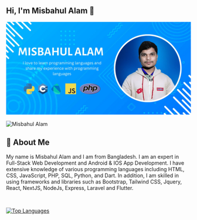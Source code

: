 ## Hi, I'm Misbahul Alam 👋
[<img src='https://raw.githubusercontent.com/misbahul-alam/misbahul-alam/main/cover.webp' alt='Misbahul Alam'>](https://github.com/misbahul-alam/)

 <p align="left"> <img src="https://komarev.com/ghpvc/?username=misbahul-alam&label=Profile%20views&color=0e75b6&style=flat" alt="Misbahul Alam" /> </p> 

## 🚀 About Me
My name is Misbahul Alam and I am from Bangladesh. I am an expert in Full-Stack Web Development and Android & IOS App Development. I have extensive knowledge of various programming languages including HTML, CSS, JavaScript, PHP, SQL, Python, and Dart. In addition, I am skilled in using frameworks and libraries such as Bootstrap, Tailwind CSS, Jquery, React, NextJS, NodeJs, Express, Laravel and Flutter.

<br>
<p align="left">
  <a href="https://github.com/misbahul-alam" align="left"><img src="https://github-readme-stats.vercel.app/api/top-langs/?username=misbahul-alam&langs_count=10&title_color=a855f7&text_color=000&icon_color=000&bg_color=fffff&hide_border=false&locale=en&custom_title=Top%20%Languages" alt="Top Languages" /></a>
</p>
